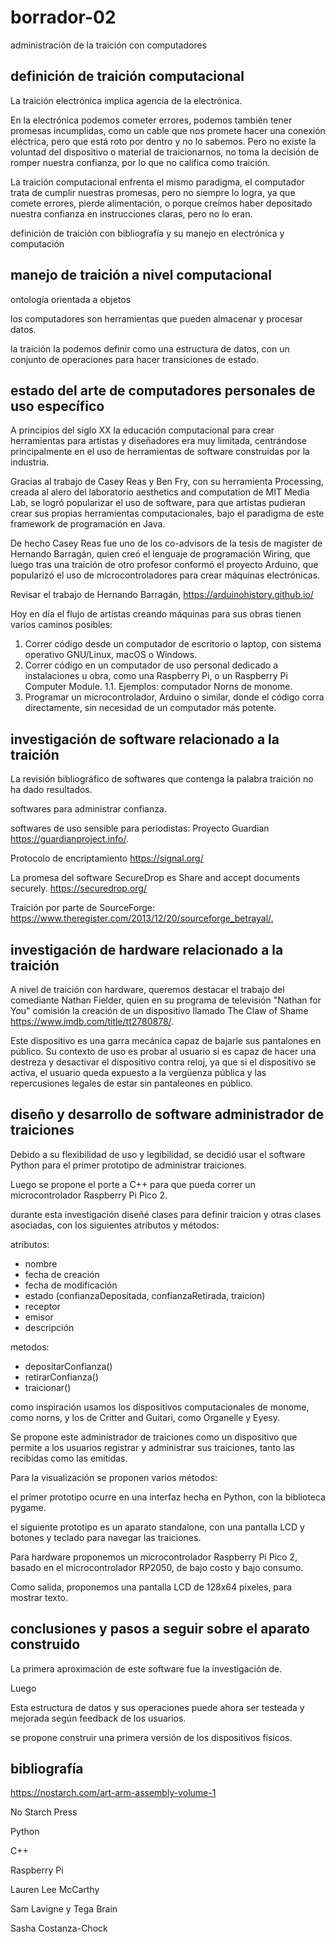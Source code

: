 # borrador-02

administración de la traición con computadores

## definición de traición computacional

La traición electrónica implica agencia de la electrónica.

En la electrónica podemos cometer errores, podemos también tener promesas incumplidas, como un cable que nos promete hacer una conexión eléctrica, pero que está roto por dentro y no lo sabemos. Pero no existe la voluntad del dispositivo o material de traicionarnos, no toma la decisión de romper nuestra confianza, por lo que no califica como traición.

La traición computacional enfrenta el mismo paradigma, el computador trata de cumplir nuestras promesas, pero no siempre lo logra, ya que comete errores, pierde alimentación, o porque creímos haber depositado nuestra confianza en instrucciones claras, pero no lo eran.

definición de traición con bibliografía y su manejo en electrónica y computación

## manejo de traición a nivel computacional

ontología orientada a objetos

los computadores son herramientas que pueden almacenar y procesar datos.

la traición la podemos definir como una estructura de datos, con un conjunto de operaciones para hacer transiciones de estado.

## estado del arte de computadores personales de uso específico

A principios del siglo XX la educación computacional para crear herramientas para artistas y diseñadores era muy limitada, centrándose principalmente en el uso de herramientas de software construidas por la industria.

Gracias al trabajo de Casey Reas y Ben Fry, con su herramienta Processing, creada al alero del laboratorio aesthetics and computation de MIT Media Lab, se logró popularizar el uso de software, para que artistas pudieran crear sus propias herramientas computacionales, bajo el paradigma de este framework de programación en Java.

De hecho Casey Reas fue uno de los co-advisors de la tesis de magíster de Hernando Barragán, quien creó el lenguaje de programación Wiring, que luego tras una traición de otro profesor conformó el proyecto Arduino, que popularizó el uso de microcontroladores para crear máquinas electrónicas.

Revisar el trabajo de Hernando Barragán, <https://arduinohistory.github.io/>

Hoy en día el flujo de artistas creando máquinas para sus obras tienen varios caminos posibles:

1. Correr código desde un computador de escritorio o laptop, con sistema operativo GNU/Linux, macOS o Windows.
1. Correr código en un computador de uso personal dedicado a instalaciones u obra, como una Raspberry Pi, o un Raspberry Pi Computer Module.
  1.1. Ejemplos: computador Norns de monome.
1. Programar un microcontrolador, Arduino o similar, donde el código corra directamente, sin necesidad de un computador más potente.

## investigación de software relacionado a la traición

La revisión bibliográfico de softwares que contenga la palabra traición no ha dado resultados.

softwares para administrar confianza.

softwares de uso sensible para periodistas: Proyecto Guardian <https://guardianproject.info/>.

Protocolo de encriptamiento <https://signal.org/>

La promesa del software SecureDrop es Share and accept documents securely. <https://securedrop.org/>

Traición por parte de SourceForge: [<https://www.theregister.com/2013/12/20/sourceforge_betrayal/>.](https://arstechnica.com/information-technology/2015/06/sourceforge-locked-in-projects-of-fleeing-users-cashed-in-on-malvertising/)

## investigación de hardware relacionado a la traición

A nivel de traición con hardware, queremos destacar el trabajo del comediante Nathan Fielder, quien en su programa de televisión "Nathan for You" comisión la creación de un dispositivo llamado The Claw of Shame <https://www.imdb.com/title/tt2780878/>.

Este dispositivo es una garra mecánica capaz de bajarle sus pantalones en público. Su contexto de uso es probar al usuario si es capaz de hacer una destreza y desactivar el dispositivo contra reloj, ya que si el dispositivo se activa, el usuario queda expuesto a la vergüenza pública y las repercusiones legales de estar sin pantaleones en público.

## diseño y desarrollo de software administrador de traiciones

Debido a su flexibilidad de uso y legibilidad, se decidió usar el software Python para el primer prototipo de administrar traiciones.

Luego se propone el porte a C++ para que pueda correr un microcontrolador Raspberry Pi Pico 2.

durante esta investigación diseñé clases para definir traicion y otras clases asociadas, con los siguientes atributos y métodos:

atributos:

* nombre
* fecha de creación
* fecha de modificación
* estado (confianzaDepositada, confianzaRetirada, traicion)
* receptor
* emisor
* descripción

metodos:

* depositarConfianza()
* retirarConfianza()
* traicionar()

como inspiración usamos los dispositivos computacionales de monome, como norns, y los de Critter and Guitari, como Organelle y Eyesy.

Se propone este administrador de traiciones como un dispositivo que permite a los usuarios registrar y administrar sus traiciones, tanto las recibidas como las emitidas.

Para la visualización se proponen varios métodos:

el primer prototipo ocurre en una interfaz hecha en Python, con la biblioteca pygame.

el siguiente prototipo es un aparato standalone, con una pantalla LCD y botones y teclado para navegar las traiciones.

Para hardware proponemos un microcontrolador Raspberry Pi Pico 2, basado en el microcontrolador RP2050, de bajo costo y bajo consumo.

Como salida, proponemos una pantalla LCD de 128x64 pixeles, para mostrar texto.

## conclusiones y pasos a seguir sobre el aparato construido

La primera aproximación de este software fue la investigación de.

Luego

Esta estructura de datos y sus operaciones puede ahora ser testeada y mejorada según feedback de los usuarios.

se propone construir una primera versión de los dispositivos físicos.

## bibliografía

<https://nostarch.com/art-arm-assembly-volume-1>

No Starch Press

Python

C++

Raspberry Pi

Lauren Lee McCarthy

Sam Lavigne y Tega Brain

Sasha Costanza-Chock
